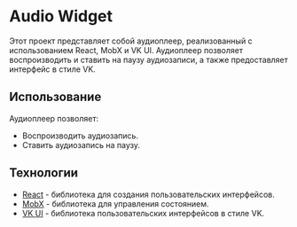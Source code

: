 # Audio Widget

Этот проект представляет собой аудиоплеер, реализованный с использованием React, MobX и VK UI. Аудиоплеер позволяет воспроизводить и ставить на паузу аудиозаписи, а также предоставляет интерфейс в стиле VK.
<!-- 
## Установка

1. Клонируйте репозиторий:
    ```bash
    git clone https://github.com/yourusername/audio-widget.git
    cd audio-widget
    ```

2. Установите зависимости:
    ```bash
    npm install
    ``` -->

<!-- ## Запуск

Для запуска приложения в режиме разработки используйте команду:

```bash
npm start
```
Приложение откроется в браузере по адресу [http://localhost:3000](http://localhost:3000). -->

<!-- ## Структура проекта

- `src/stores/AudioStore.js` - MobX хранилище для управления состоянием аудиоплеера.
- `src/components/AudioPlayer.js` - Компонент аудиоплеера, который взаимодействует с MobX хранилищем.
- `src/App.js` - Основной компонент приложения, который включает в себя аудиоплеер. -->

## Использование

Аудиоплеер позволяет:
- Воспроизводить аудиозапись.
- Ставить аудиозапись на паузу.

## Технологии

- [React](https://reactjs.org/) - библиотека для создания пользовательских интерфейсов.
- [MobX](https://mobx.js.org/README.html) - библиотека для управления состоянием.
- [VK UI](https://vkcom.github.io/VKUI/) - библиотека пользовательских интерфейсов в стиле VK.
<!-- 
## Развертывание

Для развертывания приложения на GitHub Pages выполните следующие шаги:

1. Добавьте пакет `gh-pages`:
    ```bash
    npm install gh-pages --save-dev
    ```

2. Добавьте следующие строки в `package.json`:
    ```json
    "homepage": "https://yourusername.github.io/audio-widget",
    "scripts": {
      "predeploy": "npm run build",
      "deploy": "gh-pages -d build"
    }
    ```

3. Выполните команду для развертывания:
    ```bash
    npm run deploy
    ```

Приложение будет доступно по адресу `https://yourusername.github.io/audio-widget`. -->

